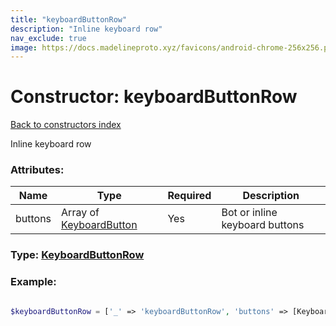 ```yaml
---
title: "keyboardButtonRow"
description: "Inline keyboard row"
nav_exclude: true
image: https://docs.madelineproto.xyz/favicons/android-chrome-256x256.png
---
```

# Constructor: keyboardButtonRow  
[Back to constructors index](/API_docs/constructors/index.html)



Inline keyboard row

### Attributes:

| Name     |    Type       | Required | Description |
|----------|---------------|----------|-------------|
|buttons|Array of [KeyboardButton](/API_docs/types/KeyboardButton.html) | Yes|Bot or inline keyboard buttons|



### Type: [KeyboardButtonRow](/API_docs/types/KeyboardButtonRow.html)


### Example:

```php

$keyboardButtonRow = ['_' => 'keyboardButtonRow', 'buttons' => [KeyboardButton, KeyboardButton]];
```  
